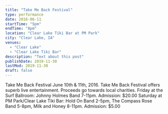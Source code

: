 ```yaml
---
title: "Take Me Back Festival"
type: performance
date: 2016-06-11
startTime: "5pm"
endTime: "8pm"
location: "Clear Lake Tiki Bar at PM Park"
city: "Clear Lake, IA"
venues:
  - "Clear Lake"
  - "Clear Lake Tiki Bar"
description: "Text about this post"
publishDate: 2019-11-30
lastMod: 2019-11-30
draft: false
---
```


Take Me Back Festival June 10th & 11th, 2016. Take Me Back Festival offers superb live entertainment. Proceeds go towards local charities.  Friday at the Surf Ballroom: Johnny Holmes Band 7-11pm. Admission: $20.00  Saturday at PM Park/Clear Lake Tiki Bar:  Hold On Band  2-5pm, The Compass Rose Band  5-8pm, Milk and Honey  8-11pm.   Admission: $5.00
